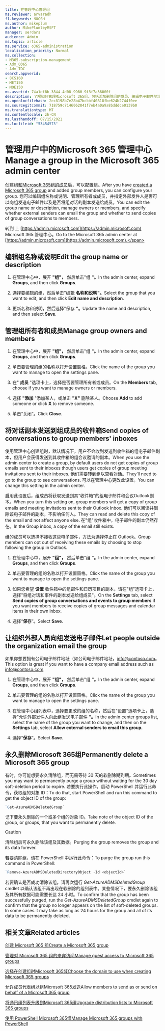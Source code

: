 ```yaml
---
title: 在管理中心管理组
ms.reviewer: arvaradh
f1.keywords: NOCSH
ms.author: mikeplum
author: MikePlumleyMSFT
manager: serdars
audience: Admin
ms.topic: article
ms.service: o365-administration
localization_priority: Normal
ms.collection:
- M365-subscription-management
- Adm_O365
- Adm_TOC
search.appverid:
- BCS160
- MET150
- MOE150
ms.assetid: 74a1ef8b-3844-4d08-9980-9f8f7a36000f
description: 了解如何管理Microsoft 365组，包括添加删除组的成员、编辑电子邮件地址、组名称或说明，以及自定义组的工作方式。
ms.openlocfilehash: 2ec8198b7e28b47bcbbf40818fbe624b2744f0ee
ms.sourcegitcommit: 718759c7146062841f7eb4a0a9a8bdddce0139b0
ms.translationtype: MT
ms.contentlocale: zh-CN
ms.lasthandoff: 07/15/2021
ms.locfileid: "53454573"
---
```

# <a name="manage-a-group-in-the-microsoft-365-admin-center"></a><span data-ttu-id="240c3-103">管理用户中的Microsoft 365 管理中心</span><span class="sxs-lookup"><span data-stu-id="240c3-103">Manage a group in the Microsoft 365 admin center</span></span>

<span data-ttu-id="240c3-104">创建组[和Microsoft 365组的成员](create-groups.md)后，可以配置组。</span><span class="sxs-lookup"><span data-stu-id="240c3-104">After you have [created a Microsoft 365 group](create-groups.md) and added group members, you can configure your group.</span></span> <span data-ttu-id="240c3-105">您可以编辑组名称或说明、管理所有者或成员，并指定外部发件人是否可以向组发送电子邮件以及是否将组对话的副本发送给成员。</span><span class="sxs-lookup"><span data-stu-id="240c3-105">You can edit the group name or description, manage owners or members, and specify whether external senders can email the group and whether to send copies of group conversations to members.</span></span>

<span data-ttu-id="240c3-106">转到 上 [https://admin.microsoft.com](https://admin.microsoft.com) Microsoft 365 管理中心。</span><span class="sxs-lookup"><span data-stu-id="240c3-106">Go to the Microsoft 365 admin center at [https://admin.microsoft.com](https://admin.microsoft.com).</span></span>

## <a name="edit-the-group-name-or-description"></a><span data-ttu-id="240c3-107">编辑组名称或说明</span><span class="sxs-lookup"><span data-stu-id="240c3-107">Edit the group name or description</span></span>

1. <span data-ttu-id="240c3-108">在管理中心中，展开 **"组"，** 然后单击"组 **"。**</span><span class="sxs-lookup"><span data-stu-id="240c3-108">In the admin center, expand **Groups**, and then click **Groups**.</span></span>

2. <span data-ttu-id="240c3-109">选择要编辑的组，然后单击"编辑 **名称和说明"。**</span><span class="sxs-lookup"><span data-stu-id="240c3-109">Select the group that you want to edit, and then click **Edit name and description**.</span></span>

3. <span data-ttu-id="240c3-110">更新名称和说明，然后选择"保存 **"。**</span><span class="sxs-lookup"><span data-stu-id="240c3-110">Update the name and description, and then select **Save**.</span></span>

## <a name="manage-group-owners-and-members"></a><span data-ttu-id="240c3-111">管理组所有者和成员</span><span class="sxs-lookup"><span data-stu-id="240c3-111">Manage group owners and members</span></span>

1. <span data-ttu-id="240c3-112">在管理中心中，展开 **"组"，** 然后单击"组 **"。**</span><span class="sxs-lookup"><span data-stu-id="240c3-112">In the admin center, expand **Groups**, and then click **Groups**.</span></span>

2. <span data-ttu-id="240c3-113">单击要管理的组的名称以打开设置窗格。</span><span class="sxs-lookup"><span data-stu-id="240c3-113">Click the name of the group you want to manage to open the settings pane.</span></span>

3. <span data-ttu-id="240c3-114">在" **成员** "选项卡上，选择是否要管理所有者或成员。</span><span class="sxs-lookup"><span data-stu-id="240c3-114">On the **Members** tab, choose if you want to manage owners or members.</span></span>

4. <span data-ttu-id="240c3-115">选择 **"添加** "添加某人，或单击 **"X"** 删除某人。</span><span class="sxs-lookup"><span data-stu-id="240c3-115">Choose **Add** to add someone or click **X** to remove someone.</span></span>

5. <span data-ttu-id="240c3-116">单击“关闭”。</span><span class="sxs-lookup"><span data-stu-id="240c3-116">Click **Close**.</span></span>

## <a name="send-copies-of-conversations-to-group-members-inboxes"></a><span data-ttu-id="240c3-117">将对话副本发送到组成员的收件箱</span><span class="sxs-lookup"><span data-stu-id="240c3-117">Send copies of conversations to group members' inboxes</span></span>
  
<span data-ttu-id="240c3-118">使用管理中心创建组时，默认情况下，用户不会收到发送到收件箱的组电子邮件副本，但用户会获得发送到其收件箱的组会议邀请的副本。</span><span class="sxs-lookup"><span data-stu-id="240c3-118">When you use the admin center to create a group, by default users do not get copies of group emails sent to their inboxes though users get copies of group meeting invitations sent to their inboxes.</span></span> <span data-ttu-id="240c3-119">他们需要转到组以查看对话。</span><span class="sxs-lookup"><span data-stu-id="240c3-119">They'll need to go to the group to see conversations.</span></span> <span data-ttu-id="240c3-120">可以在管理中心更改此设置。</span><span class="sxs-lookup"><span data-stu-id="240c3-120">You can change this setting in the admin center.</span></span>

<span data-ttu-id="240c3-121">启用此设置后，组成员将获取发送到其"收件箱"的组电子邮件和会议Outlook副本。</span><span class="sxs-lookup"><span data-stu-id="240c3-121">When you turn this setting on, group members will get a copy of group emails and meeting invitations sent to their Outlook Inbox.</span></span> <span data-ttu-id="240c3-122">他们可以阅读并删除该电子邮件的副本，不影响任何人。</span><span class="sxs-lookup"><span data-stu-id="240c3-122">They can read and delete this copy of the email and not affect anyone else.</span></span> <span data-ttu-id="240c3-123">在"组"收件箱中，电子邮件的副本仍然存在。</span><span class="sxs-lookup"><span data-stu-id="240c3-123">In the Group inbox, a copy of the email still exists.</span></span>

<span data-ttu-id="240c3-124">组的成员可以选择不接收这些电子邮件，方法为选择停止在 Outlook。</span><span class="sxs-lookup"><span data-stu-id="240c3-124">Group members can opt out of receiving these emails by choosing to stop following the group in Outlook.</span></span>

1. <span data-ttu-id="240c3-125">在管理中心中，展开 **"组"，** 然后单击"组 **"。**</span><span class="sxs-lookup"><span data-stu-id="240c3-125">In the admin center, expand **Groups**, and then click **Groups**.</span></span>

2. <span data-ttu-id="240c3-126">单击要管理的组的名称以打开设置窗格。</span><span class="sxs-lookup"><span data-stu-id="240c3-126">Click the name of the group you want to manage to open the settings pane.</span></span>

3. <span data-ttu-id="240c3-127">如果您希望 **设置** 收件箱中的组邮件和日历项目的副本，请在"组"选项卡上，选择"将组对话和事件的副本发送给组成员"。</span><span class="sxs-lookup"><span data-stu-id="240c3-127">On the **Settings** tab, select **Send copies of group conversations and events to group members** if you want members to receive copies of group messages and calendar items in their own inbox.</span></span>

4. <span data-ttu-id="240c3-128">选择“**保存**”。</span><span class="sxs-lookup"><span data-stu-id="240c3-128">Select **Save**.</span></span>

## <a name="let-people-outside-the-organization-email-the-group"></a><span data-ttu-id="240c3-129">让组织外部人员向组发送电子邮件</span><span class="sxs-lookup"><span data-stu-id="240c3-129">Let people outside the organization email the group</span></span>

<span data-ttu-id="240c3-130">如果你想要拥有公司电子邮件地址（如公司电子邮件地址，info@contoso.com。</span><span class="sxs-lookup"><span data-stu-id="240c3-130">This option is great if you want to have a company email address such as info@contoso.com.</span></span>
 
1. <span data-ttu-id="240c3-131">在管理中心中，展开 **"组"，** 然后单击"组 **"。**</span><span class="sxs-lookup"><span data-stu-id="240c3-131">In the admin center, expand **Groups**, and then click **Groups**.</span></span>

2. <span data-ttu-id="240c3-132">单击要管理的组的名称以打开设置窗格。</span><span class="sxs-lookup"><span data-stu-id="240c3-132">Click the name of the group you want to manage to open the settings pane.</span></span>

3. <span data-ttu-id="240c3-133">在管理中心组列表中，选择要更改的组的名称，然后在"设置"选项卡上，选择"允许外部发件人向此组发送电子邮件 **"。**</span><span class="sxs-lookup"><span data-stu-id="240c3-133">In the admin center groups list, select the name of the group you want to change, and then on the **Settings** tab, select **Allow external senders to email this group**.</span></span>
    
4. <span data-ttu-id="240c3-134">选择“**保存**”。</span><span class="sxs-lookup"><span data-stu-id="240c3-134">Select **Save**.</span></span>

## <a name="permanently-delete-a-microsoft-365-group"></a><span data-ttu-id="240c3-135">永久删除Microsoft 365组</span><span class="sxs-lookup"><span data-stu-id="240c3-135">Permanently delete a Microsoft 365 group</span></span>

<span data-ttu-id="240c3-136">有时，你可能想要永久清除组，而无需等待 30 天的软删除期到期。</span><span class="sxs-lookup"><span data-stu-id="240c3-136">Sometimes you may want to permanently purge a group without waiting for the 30 day soft-deletion period to expire.</span></span> <span data-ttu-id="240c3-137">若要执行此操作，启动 PowerShell 并运行此命令，获取组的对象 ID：</span><span class="sxs-lookup"><span data-stu-id="240c3-137">To do that, start PowerShell and run this command to get the object ID of the group:</span></span>
 
 ```powershell
`Get-AzureADMSDeletedGroup`
```

<span data-ttu-id="240c3-138">记下要永久删除的一个或多个组的对象 ID。</span><span class="sxs-lookup"><span data-stu-id="240c3-138">Take note of the object ID of the group, or groups, that you want to permanently delete.</span></span>
  
> [!CAUTION]
> <span data-ttu-id="240c3-139">清除组后可永久删除该组及其数据。</span><span class="sxs-lookup"><span data-stu-id="240c3-139">Purging the group removes the group and its data forever.</span></span> 
  
<span data-ttu-id="240c3-140">若要清除组，请在 PowerShell 中运行此命令：</span><span class="sxs-lookup"><span data-stu-id="240c3-140">To purge the group run this command in PowerShell:</span></span>

```powershell
`Remove-AzureADMSDeletedDirectoryObject -Id <objectId>`
```

<span data-ttu-id="240c3-p105">若要确认是否成功清除该组，请再次运行  *Get-AzureADMSDeletedGroup*  cmdlet 以确认该组不再出现在软删除的组列表中。某些情况下，要永久删除该组及其所有数据可能需要长达 24 小时。</span><span class="sxs-lookup"><span data-stu-id="240c3-p105">To confirm that the group has been successfully purged, run the  *Get-AzureADMSDeletedGroup*  cmdlet again to confirm that the group no longer appears on the list of soft-deleted groups. In some cases it may take as long as 24 hours for the group and all of its data to be permanently deleted.</span></span> 
  
## <a name="related-articles"></a><span data-ttu-id="240c3-143">相关文章</span><span class="sxs-lookup"><span data-stu-id="240c3-143">Related articles</span></span>

[<span data-ttu-id="240c3-144">创建 Microsoft 365 组</span><span class="sxs-lookup"><span data-stu-id="240c3-144">Create a Microsoft 365 group</span></span>](create-groups.md)

[<span data-ttu-id="240c3-145">管理对 Microsoft 365 组的来宾访问</span><span class="sxs-lookup"><span data-stu-id="240c3-145">Manage guest access to Microsoft 365 groups</span></span>](https://support.microsoft.com/office/bfc7a840-868f-4fd6-a390-f347bf51aff6)

[<span data-ttu-id="240c3-146">选择在创建组时Microsoft 365域</span><span class="sxs-lookup"><span data-stu-id="240c3-146">Choose the domain to use when creating Microsoft 365 groups</span></span>](../../solutions/choose-domain-to-create-groups.md)

[<span data-ttu-id="240c3-147">允许成员代表组以组Microsoft 365发送</span><span class="sxs-lookup"><span data-stu-id="240c3-147">Allow members to send as or send on behalf of a Microsoft 365 group</span></span>](../../solutions/allow-members-to-send-as-or-send-on-behalf-of-group.md)

[<span data-ttu-id="240c3-148">将通讯组列表升级到Microsoft 365组</span><span class="sxs-lookup"><span data-stu-id="240c3-148">Upgrade distribution lists to Microsoft 365 groups</span></span>](../manage/upgrade-distribution-lists.md)

[<span data-ttu-id="240c3-149">使用 PowerShell Microsoft 365组</span><span class="sxs-lookup"><span data-stu-id="240c3-149">Manage Microsoft 365 groups with PowerShell</span></span>](../../enterprise/manage-microsoft-365-groups-with-powershell.md)
